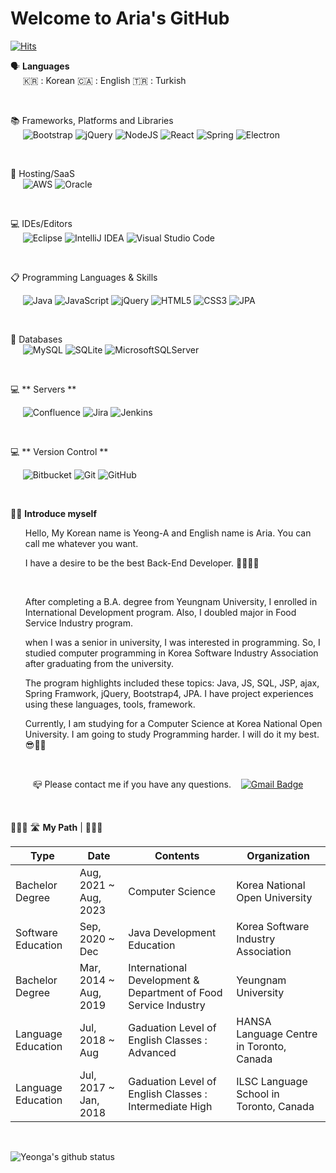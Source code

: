# Welcome to Aria's GitHub
[![Hits](https://hits.seeyoufarm.com/api/count/incr/badge.svg?url=https%3A%2F%2Fgithub.com%2Fyeonga&count_bg=%2379C83D&title_bg=%23555555&icon=&icon_color=%23E7E7E7&title=hits&edge_flat=false)](https://hits.seeyoufarm.com)

🗣 **Languages**  </br>
&nbsp;&nbsp;&nbsp;&nbsp; 🇰🇷 : Korean 🇨🇦 : English 🇹🇷 : Turkish

</br>

📚 Frameworks, Platforms and Libraries </br>
&nbsp;&nbsp;&nbsp;&nbsp;  ![Bootstrap](https://img.shields.io/badge/bootstrap-%23563D7C.svg?style=for-the-badge&logo=bootstrap&logoColor=white) ![jQuery](https://img.shields.io/badge/jquery-%230769AD.svg?style=for-the-badge&logo=jquery&logoColor=white) ![NodeJS](https://img.shields.io/badge/node.js-6DA55F?style=for-the-badge&logo=node.js&logoColor=white) ![React](https://img.shields.io/badge/react-%2320232a.svg?style=for-the-badge&logo=react&logoColor=%2361DAFB) ![Spring](https://img.shields.io/badge/spring-%236DB33F.svg?style=for-the-badge&logo=spring&logoColor=white) ![Electron](https://img.shields.io/badge/Electron-47848F?style=for-the-badge&logo=electron&logoColor=skyblue)

</br>

🎈 Hosting/SaaS </br>
&nbsp;&nbsp;&nbsp;&nbsp; ![AWS](https://img.shields.io/badge/AWS-%23FF9900.svg?style=for-the-badge&logo=amazon-aws&logoColor=white) ![Oracle](https://img.shields.io/badge/Oracle-F80000?style=for-the-badge&logo=oracle&logoColor=white) 

</br>

💻 IDEs/Editors </br>
&nbsp;&nbsp;&nbsp;&nbsp; ![Eclipse](https://img.shields.io/badge/Eclipse-FE7A16.svg?style=for-the-badge&logo=Eclipse&logoColor=white) ![IntelliJ IDEA](https://img.shields.io/badge/IntelliJIDEA-000000.svg?style=for-the-badge&logo=intellij-idea&logoColor=white) ![Visual Studio Code](https://img.shields.io/badge/Visual%20Studio%20Code-0078d7.svg?style=for-the-badge&logo=visual-studio-code&logoColor=white) 

</br>

📋 Programming Languages & Skills 

&nbsp;&nbsp;&nbsp;&nbsp; ![Java](https://img.shields.io/badge/java-%23ED8B00.svg?style=for-the-badge&logo=java&logoColor=white) ![JavaScript](https://img.shields.io/badge/javascript-%23323330.svg?style=for-the-badge&logo=javascript&logoColor=%23F7DF1E) ![jQuery](https://img.shields.io/badge/jquery-%230769AD.svg?style=for-the-badge&logo=jquery&logoColor=white) ![HTML5](https://img.shields.io/badge/html5-%23E34F26.svg?style=for-the-badge&logo=html5&logoColor=white) ![CSS3](https://img.shields.io/badge/css3-%231572B6.svg?style=for-the-badge&logo=css3&logoColor=white) 
![JPA](https://img.shields.io/badge/JPA-00000?style=for-the-badge&logo=JPA&logoColor=white)

</br>

💾 Databases </br>
&nbsp;&nbsp;&nbsp;&nbsp; ![MySQL](https://img.shields.io/badge/mysql-%2300f.svg?style=for-the-badge&logo=mysql&logoColor=white) ![SQLite](https://img.shields.io/badge/sqlite-%2307405e.svg?style=for-the-badge&logo=sqlite&logoColor=white) ![MicrosoftSQLServer](https://img.shields.io/badge/Microsoft%20SQL%20Sever-CC2927?style=for-the-badge&logo=microsoft%20sql%20server&logoColor=white)

</br>

💻 ** Servers **

&nbsp;&nbsp;&nbsp;&nbsp; ![Confluence](https://img.shields.io/badge/confluence-%23172BF4.svg?style=for-the-badge&logo=confluence&logoColor=white) ![Jira](https://img.shields.io/badge/jira-%230A0FFF.svg?style=for-the-badge&logo=jira&logoColor=white) ![Jenkins](https://img.shields.io/badge/jenkins-%232C5263.svg?style=for-the-badge&logo=jenkins&logoColor=white)
</br>

</br>

💻 ** Version Control **

&nbsp;&nbsp;&nbsp;&nbsp; ![Bitbucket](https://img.shields.io/badge/bitbucket-%230047B3.svg?style=for-the-badge&logo=bitbucket&logoColor=white) ![Git](https://img.shields.io/badge/git-%23F05033.svg?style=for-the-badge&logo=git&logoColor=white) ![GitHub](https://img.shields.io/badge/github-%23121011.svg?style=for-the-badge&logo=github&logoColor=white)

</br>

👧🏻 **Introduce myself**

<ul>Hello, My Korean name is Yeong-A and English name is Aria. You can call me whatever you want.</ul>
<ul>I have a desire to be the best Back-End Developer. 👩🏻‍💻✨</ul>
</br>

<ul> After completing a B.A. degree from Yeungnam University, I enrolled in International Development program. Also, I doubled major in Food Service Industry program.</ul>
<ul> when I was a senior in university, I was interested in programming. So, I studied computer programming in Korea Software Industry Association after graduating from the university. </ul>
<ul> The program highlights included these topics: Java, JS, SQL, JSP, ajax, Spring Framwork, jQuery, Bootstrap4, JPA. I have project experiences using these languages, tools, framework.</ul>
<ul>Currently, I am studying for a Computer Science at Korea National Open University. I am going to study Programming harder. I will do it my best. 😎👍🏻 </ul>

</br>

&nbsp;&nbsp;&nbsp;&nbsp;&nbsp;&nbsp;&nbsp;&nbsp;  📪  Please contact me if you have any questions.  &nbsp;&nbsp;   [![Gmail Badge](https://img.shields.io/badge/Gmail-d14836?style=for-the-badge&logo=Gmail&logoColor=white&link=mailto:yeongaria@gmail.com)](mailto:yeongaria@gmail.com)

</br>

🚴🏻‍♀️   🛣  **My Path**  |  👩🏻‍🎓

Type | Date | Contents | Organization |
|---|---|---|---|
| Bachelor Degree | Aug, 2021 ~ Aug, 2023 |Computer Science | Korea National Open University |
| Software Education | Sep, 2020 ~ Dec | Java Development Education | Korea Software Industry Association|
| Bachelor Degree | Mar, 2014 ~ Aug, 2019 | International Development & Department of Food Service Industry  | Yeungnam University |
| Language Education | Jul, 2018 ~ Aug | Gaduation Level of English Classes : Advanced | HANSA Language Centre in Toronto, Canada|
| Language Education | Jul, 2017 ~ Jan, 2018 | Gaduation Level of English Classes : Intermediate High | ILSC Language School in Toronto, Canada |

</br>

![Yeonga's github status](https://github-readme-stats.vercel.app/api?username=yeonga&show_icons=true&theme=nightowl)
